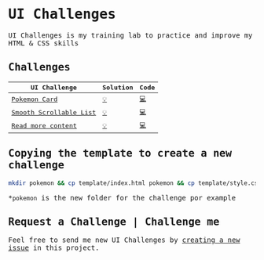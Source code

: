 <samp>

# UI Challenges

UI Challenges is my training lab to practice and improve my HTML & CSS skills

## Challenges

| UI Challenge                                                        | Solution                                                                   | Code                                   |
| ------------------------------------------------------------------- | -------------------------------------------------------------------------- | -------------------------------------- |
| [Pokemon Card](https://dribbble.com/shots/4619445-Charmeleon)       | [:bulb:](https://imteekay.github.io/ui-challenges/pokemon-card/index.html) | [:computer:](./pokemon-card)           |
| [Smooth Scrollable List](https://css-tricks.com/css-only-carousel/) | [:bulb:](https://imteekay.github.io/ui-challenges/smooth-scrollable-list)  | [:computer:](./smooth-scrollable-list) |
| [Read more content](https://www.youtube.com/watch?v=kQW-MXriUIU)    | [:bulb:](https://imteekay.github.io/ui-challenges/read-more)               | [:computer:](./read-more)              |

## Copying the template to create a new challenge

```bash
mkdir pokemon && cp template/index.html pokemon && cp template/style.css pokemon
```

\*`pokemon` is the new folder for the challenge por example

## Request a Challenge | Challenge me

Feel free to send me new UI Challenges by [creating a new issue](https://github.com/imteekay/ui-challenges/issues/new) in this project.

</samp>
